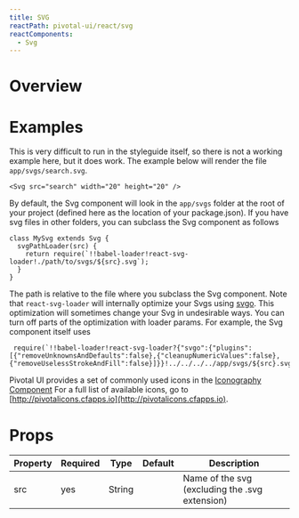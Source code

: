 ```yaml
---
title: SVG
reactPath: pivotal-ui/react/svg
reactComponents:
  - Svg
---
```


# Overview

# Examples

This is very difficult to run in the styleguide itself, so there is not a working example here, but it does work.
The example below will render the file `app/svgs/search.svg`.

```
<Svg src="search" width="20" height="20" />
```

By default, the Svg component will look in the `app/svgs` folder at the root of your project
(defined here as the location of your package.json). If you have svg files in other folders, you can subclass the Svg component as follows

```
class MySvg extends Svg {
  svgPathLoader(src) {
    return require(`!!babel-loader!react-svg-loader!./path/to/svgs/${src}.svg`);
  }
}
```

The path is relative to the file where you subclass the Svg component. Note that `react-svg-loader` will internally optimize your Svgs using [svgo](https://github.com/svg/svgo).
This optimization will sometimes change your Svg in undesirable ways. You can turn off parts of the optimization with loader params. For example, the Svg component itself uses

```
 require(`!!babel-loader!react-svg-loader?{"svgo":{"plugins":[{"removeUnknownsAndDefaults":false},{"cleanupNumericValues":false},{"removeUselessStrokeAndFill":false}]}}!../../../../app/svgs/${src}.svg`);
```

Pivotal UI provides a set of commonly used icons in the [Iconography Component](/icons)
For a full list of available icons, go to [http://pivotalicons.cfapps.io](http://pivotalicons.cfapps.io).

# Props

Property | Required | Type | Default | Description
---------|----------|------|---------|------------
src | yes | String | | Name of the svg (excluding the .svg extension)
